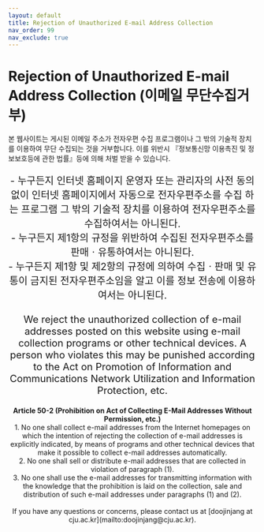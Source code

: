 ```yaml
---
layout: default
title: Rejection of Unauthorized E-mail Address Collection
nav_order: 99
nav_exclude: true
---
```


# Rejection of Unauthorized E-mail Address Collection (이메일 무단수집거부)

본 웹사이트는 게시된 이메일 주소가 전자우편 수집 프로그램이나 그 밖의 기술적 장치를 이용하여 무단 수집되는 것을 거부합니다. 이를 위반시 『정보통신망 이용촉진 및 정보보호등에 관한 법률』등에 의해 처벌 받을 수 있습니다.

<p style="text-align: center; font-size: 20px;><strong>[정보통신망 이용촉진 및 정보보호 등에 관한 법률]</strong></p>
<strong>제50조의2 (전자우편주소의 무단 수집행위 등 금지)</strong>
<p style="text-align: left;>- 누구든지 인터넷 홈페이지 운영자 또는 관리자의 사전 동의 없이 인터넷 홈페이지에서 자동으로 전자우편주소를 수집 하는 프로그램 그 밖의 기술적 장치를 이용하여 전자우편주소를 수집하여서는 아니된다.<br>
- 누구든지 제1항의 규정을 위반하여 수집된 전자우편주소를 판매ㆍ유통하여서는 아니된다.<br>
- 누구든지 제1항 및 제2항의 규정에 의하여 수집ㆍ판매 및 유통이 금지된 전자우편주소임을 알고 이를 정보 전송에 이용하여서는 아니된다.<br>
<br>
We reject the unauthorized collection of e-mail addresses posted on this website using e-mail collection programs or other technical devices. A person who violates this may be punished according to the Act on Promotion of Information and Communications Network Utilization and Information Protection, etc.<br></p>

<p style="text-align: center;><strong>[Act on Promotion of Information and Communications Network Utilization and Information Protection, etc.]</strong><br></p>
<p style="text-align: left;><strong>Article 50-2 (Prohibition on Act of Collecting E-Mail Addresses Without Permission, etc.)</strong><br>
1. No one shall collect e-mail addresses from the Internet homepages on which the intention of rejecting the collection of e-mail addresses is explicitly indicated, by means of programs and other technical devices that make it possible to collect e-mail addresses automatically.<br>
2. No one shall sell or distribute e-mail addresses that are collected in violation of paragraph (1).<br>
3. No one shall use the e-mail addresses for transmitting information with the knowledge that the prohibition is laid on the collection, sale and distribution of such e-mail addresses under paragraphs (1) and (2).<br>
<br>
If you have any questions or concerns, please contact us at [doojinjang at cju.ac.kr](mailto:doojinjang@cju.ac.kr).</p>
